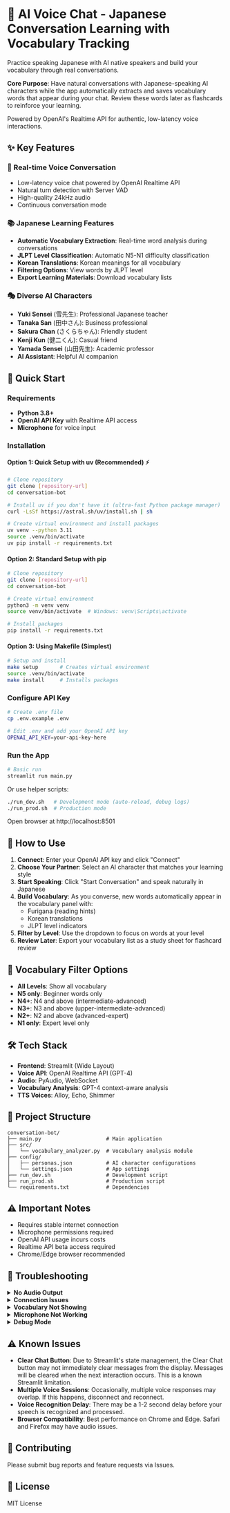 # 🗾 AI Voice Chat - Japanese Conversation Learning with Vocabulary Tracking

Practice speaking Japanese with AI native speakers and build your vocabulary through real conversations.  

**Core Purpose**: Have natural conversations with Japanese-speaking AI characters while the app automatically extracts and saves vocabulary words that appear during your chat. Review these words later as flashcards to reinforce your learning.

Powered by OpenAI's Realtime API for authentic, low-latency voice interactions.

## ✨ Key Features

### 🎤 Real-time Voice Conversation
- Low-latency voice chat powered by OpenAI Realtime API
- Natural turn detection with Server VAD
- High-quality 24kHz audio
- Continuous conversation mode

### 📚 Japanese Learning Features
- **Automatic Vocabulary Extraction**: Real-time word analysis during conversations
- **JLPT Level Classification**: Automatic N5-N1 difficulty classification
- **Korean Translations**: Korean meanings for all vocabulary
- **Filtering Options**: View words by JLPT level
- **Export Learning Materials**: Download vocabulary lists

### 🎭 Diverse AI Characters
- **Yuki Sensei** (雪先生): Professional Japanese teacher
- **Tanaka San** (田中さん): Business professional
- **Sakura Chan** (さくらちゃん): Friendly student
- **Kenji Kun** (健二くん): Casual friend
- **Yamada Sensei** (山田先生): Academic professor
- **AI Assistant**: Helpful AI companion

## 🚀 Quick Start

### Requirements

- **Python 3.8+**
- **OpenAI API Key** with Realtime API access
- **Microphone** for voice input

### Installation

#### Option 1: Quick Setup with uv (Recommended) ⚡️

```bash
# Clone repository
git clone [repository-url]
cd conversation-bot

# Install uv if you don't have it (ultra-fast Python package manager)
curl -LsSf https://astral.sh/uv/install.sh | sh

# Create virtual environment and install packages
uv venv --python 3.11
source .venv/bin/activate
uv pip install -r requirements.txt
```

#### Option 2: Standard Setup with pip

```bash
# Clone repository
git clone [repository-url]
cd conversation-bot

# Create virtual environment
python3 -m venv venv
source venv/bin/activate  # Windows: venv\Scripts\activate

# Install packages
pip install -r requirements.txt
```

#### Option 3: Using Makefile (Simplest)

```bash
# Setup and install
make setup       # Creates virtual environment
source .venv/bin/activate
make install     # Installs packages
```

### Configure API Key

```bash
# Create .env file
cp .env.example .env

# Edit .env and add your OpenAI API key
OPENAI_API_KEY=your-api-key-here
```

### Run the App

```bash
# Basic run
streamlit run main.py
```

Or use helper scripts:
```bash
./run_dev.sh   # Development mode (auto-reload, debug logs)
./run_prod.sh  # Production mode
```

Open browser at http://localhost:8501

## 💬 How to Use

1. **Connect**: Enter your OpenAI API key and click "Connect"
2. **Choose Your Partner**: Select an AI character that matches your learning style
3. **Start Speaking**: Click "Start Conversation" and speak naturally in Japanese
4. **Build Vocabulary**: As you converse, new words automatically appear in the vocabulary panel with:
   - Furigana (reading hints)
   - Korean translations
   - JLPT level indicators
5. **Filter by Level**: Use the dropdown to focus on words at your level
6. **Review Later**: Export your vocabulary list as a study sheet for flashcard review

## 🎯 Vocabulary Filter Options

- **All Levels**: Show all vocabulary
- **N5 only**: Beginner words only
- **N4+**: N4 and above (intermediate-advanced)
- **N3+**: N3 and above (upper-intermediate-advanced)
- **N2+**: N2 and above (advanced-expert)
- **N1 only**: Expert level only

## 🛠 Tech Stack

- **Frontend**: Streamlit (Wide Layout)
- **Voice API**: OpenAI Realtime API (GPT-4)
- **Audio**: PyAudio, WebSocket
- **Vocabulary Analysis**: GPT-4 context-aware analysis
- **TTS Voices**: Alloy, Echo, Shimmer

## 📝 Project Structure

```
conversation-bot/
├── main.py                     # Main application
├── src/
│   └── vocabulary_analyzer.py  # Vocabulary analysis module
├── config/
│   ├── personas.json           # AI character configurations
│   └── settings.json           # App settings
├── run_dev.sh                  # Development script
├── run_prod.sh                 # Production script
└── requirements.txt            # Dependencies
```

## ⚠️ Important Notes

- Requires stable internet connection
- Microphone permissions required
- OpenAI API usage incurs costs
- Realtime API beta access required
- Chrome/Edge browser recommended

## 🐛 Troubleshooting

<details>
<summary><strong>No Audio Output</strong></summary>

- Verify PyAudio installation: `pip install pyaudio`
- Check speaker settings and volume
- Review console logs for audio errors
- Try refreshing the browser page
- On macOS: `brew install portaudio` then reinstall pyaudio
</details>

<details>
<summary><strong>Connection Issues</strong></summary>

- Verify your OpenAI API key is correct
- Check you have Realtime API beta access
- Confirm stable internet connection
- Try disconnecting and reconnecting
- Check browser console for WebSocket errors
</details>

<details>
<summary><strong>Vocabulary Not Showing</strong></summary>

- Ensure you're having a Japanese conversation
- Verify GPT-4 API access (required for analysis)
- Check the vocabulary panel is enabled (checkbox in sidebar)
- Wait a moment after speaking - analysis takes 1-2 seconds
- Check browser console for errors
</details>

<details>
<summary><strong>Microphone Not Working</strong></summary>

- Allow microphone permissions in browser
- Check microphone is selected correctly in system settings
- Try using Chrome or Edge browser
- Test microphone in other apps first
- Restart browser if permissions were recently changed
</details>

<details>
<summary><strong>Debug Mode</strong></summary>

- Enable debug mode in sidebar's "Developer Options" for verbose logging
- Check console output for detailed connection and audio information
- Useful for reporting issues with specific error messages
</details>

## ⚠️ Known Issues

- **Clear Chat Button**: Due to Streamlit's state management, the Clear Chat button may not immediately clear messages from the display. Messages will be cleared when the next interaction occurs. This is a known Streamlit limitation.
- **Multiple Voice Sessions**: Occasionally, multiple voice responses may overlap. If this happens, disconnect and reconnect.
- **Voice Recognition Delay**: There may be a 1-2 second delay before your speech is recognized and processed.
- **Browser Compatibility**: Best performance on Chrome and Edge. Safari and Firefox may have audio issues.

## 🤝 Contributing

Please submit bug reports and feature requests via Issues.

## 📄 License

MIT License